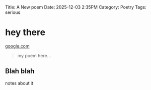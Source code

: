 Title: A New poem
Date: 2025-12-03 2:35PM
Category: Poetry
Tags: serious


# hey there

[google.com](www.google.com)

> my poem here...

## Blah blah

notes about it
